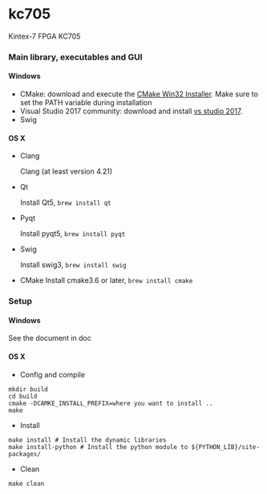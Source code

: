 # kc705
Kintex-7 FPGA KC705

### Main library, executables and GUI

#### Windows
* CMake: download and execute the [CMake Win32 Installer](http://www.cmake.org/download/). Make sure to set the PATH variable during installation
* Visual Studio 2017 community: download and install [vs studio 2017](https://www.visualstudio.com/downloads/). 
* Swig

#### OS X

* Clang

  Clang (at least version 4.21)

* Qt

  Install Qt5, ```brew install qt ```  

* Pyqt

  Install pyqt5, ```brew install pyqt ```

* Swig

  Install swig3, ```brew install swig```

* CMake
  Install cmake3.6 or later, ```brew install cmake```


### Setup

#### Windows
See the document in doc

#### OS X

* Config and compile

```shell
mkdir build
cd build 
cmake -DCAMKE_INSTALL_PREFIX=where you want to install ..
make
```

* Install
```shell
make install # Install the dynamic libraries
make install-python # Install the python module to ${PYTHON_LIB}/site-packages/
```

* Clean
```shell
make clean
```
